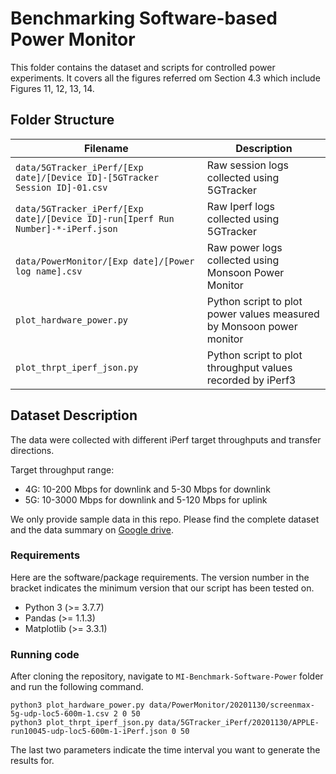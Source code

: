 # Benchmarking Software-based Power Monitor

This folder contains the dataset and scripts for controlled power experiments. It covers all the figures referred om Section 4.3 which include Figures 11, 12, 13, 14.

## Folder Structure   

| Filename                    | Description                                                                                                |
|-----------------------------|------------------------------------------------------------------------------------------------------------|
| `data/5GTracker_iPerf/[Exp date]/[Device ID]-[5GTracker Session ID]-01.csv` | Raw session logs collected using 5GTracker |
| `data/5GTracker_iPerf/[Exp date]/[Device ID]-run[Iperf Run Number]-*-iPerf.json` | Raw Iperf logs collected using 5GTracker |
| `data/PowerMonitor/[Exp date]/[Power log name].csv`           | Raw power logs collected using Monsoon Power Monitor |
| `plot_hardware_power.py`           | Python script to plot power values measured by Monsoon power monitor |
| `plot_thrpt_iperf_json.py`           | Python script to plot throughput values recorded by iPerf3 |

## Dataset Description

The data were collected with different iPerf target throughputs and transfer directions. 

Target throughput range:
- 4G: 10-200 Mbps for downlink and 5-30 Mbps for downlink
- 5G: 10-3000 Mbps for downlink and 5-120 Mbps for uplink

We only provide sample data in this repo. Please find the complete dataset and the data summary on [Google drive](https://drive.google.com/drive/folders/1n7IoMMlTvHKtTibUMbzrdnAM2ToKdkdn?usp=sharing).

### Requirements

Here are the software/package requirements. The version number in the bracket indicates the minimum version that our script has been tested on.

- Python 3 (>= 3.7.7)
- Pandas (>= 1.1.3)
- Matplotlib (>= 3.3.1)

### Running code

After cloning the repository, navigate to `MI-Benchmark-Software-Power` folder and run the following command.

```
python3 plot_hardware_power.py data/PowerMonitor/20201130/screenmax-5g-udp-loc5-600m-1.csv 2 0 50
python3 plot_thrpt_iperf_json.py data/5GTracker_iPerf/20201130/APPLE-run10045-udp-loc5-600m-1-iPerf.json 0 50
```

The last two parameters indicate the time interval you want to generate the results for.
